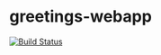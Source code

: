 # greetings-webapp
[![Build Status](https://travis-ci.org/NtandoF/greetings-webapp.svg?branch=master)](https://travis-ci.org/NtandoF/greetings-webapp)
